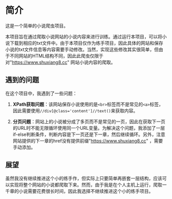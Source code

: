 # 简介

这是一个简单的小说爬虫项目。

本项目旨在通过爬取小说网站的小说内容来进行训练。通过运行本项目，可以将小说下载到相应的txt文件中。由于本项目仅作为练手项目，因此具体的网站和保存小说的txt文件信息等内容需要手动修改。当然，实现这些修改其实很简单，但由于不同网站的HTML结构不同，因此此爬虫仅限于对"https://www.shuxiang8.cc" 网站小说内容的爬取。

## 遇到的问题

在这个项目中，我遇到了一些问题：

1. **XPath获取问题**：该网站保存小说使用的是`<br>`标签而不是常见的`<a>`标签，因此需要使用`//div[@class='content']//text()`来获取内容。

2. **分页问题**：网站上的小说被分成了多页而不是常见的一页，因此在获取下一页的URL时不能无限循环使用同一个URL变量。为解决这个问题，我添加了一层if-else判断条件，判断内容是下一页还是下一章，然后继续循环。另外，注意网站提供的下一章的href没有提供前缀"https://www.shuxiang8.cc" ，需要手动添加。

## 展望

虽然我没有继续推进这个小的练手作，但实际上只要简单再嵌套一层结构，应该可以实现将整个网站的小说都爬取下来。然而，由于我是在个人主机上运行，爬取一千章的小说需要花费很长时间，因此我选择不继续推进这个小的练手项目。

